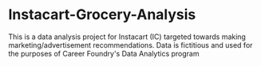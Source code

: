 # Instacart-Grocery-Analysis
This is a data analysis project for Instacart (IC) targeted towards making marketing/advertisement recommendations. Data is fictitious and used for the purposes of Career Foundry's Data Analytics program
